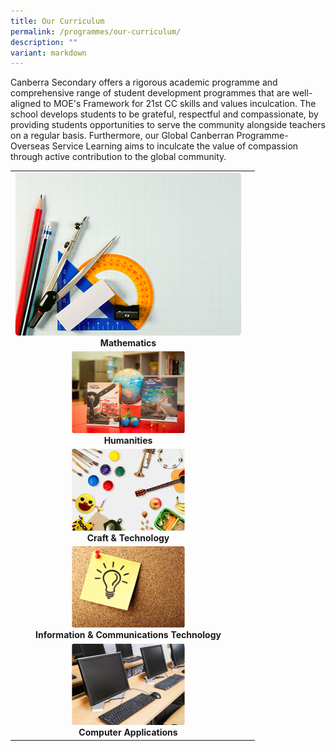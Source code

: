 ```yaml
---
title: Our Curriculum
permalink: /programmes/our-curriculum/
description: ""
variant: markdown
---
```

Canberra Secondary offers a rigorous academic programme and comprehensive range of student development programmes that are well-aligned to MOE's Framework for 21st CC skills and values inculcation. The school develops students to be grateful, respectful and compassionate, by providing students opportunities to serve the community alongside teachers on a regular basis. Furthermore, our Global Canberran Programme\-Overseas Service Learning aims to inculcate the value of compassion through active contribution to the global community.

|  |  |  
| :--------: | :--------: | 
|   <a href="/discover-canberra/our-curriculum/mathematics"><img src="/images/mathematics.png" width="363px" height="261px"></a><br><strong>Mathematics</strong>   |  
| <a href="/discover-canberra/our-curriculum/humanities"> <img src="/images/humanities.png" width="50%" height="50%"><br></a><strong>Humanities</strong>   |   
| <a href="/discover-canberra/our-curriculum/craft-n-technology"> <img src="/images/craft-n-tech.png" width="50%" height="50%"></a><br><strong>Craft &amp; Technology</strong>   |
|   <a href="/discover-canberra/our-curriculum/information-n-communications-technology"> <img src="/images/infos.png" width="50%" height="50%"></a><br> <strong>Information &amp; Communications Technology</strong>   |  
|<a href="/discover-canberra/our-curriculum/computer-applications"><img src="/images/computer-application.png" width="50%" height="50%"></a><br><strong>Computer Applications</strong>   |